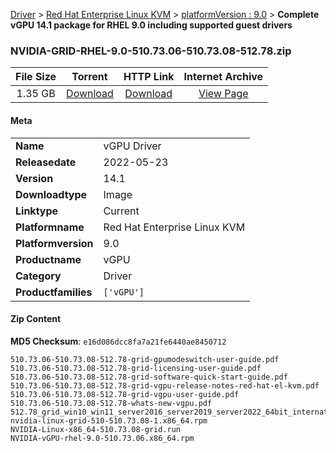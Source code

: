 
[Driver](/README.md)  >  [Red Hat Enterprise Linux KVM](/index/Driver/Red_Hat_Enterprise_Linux_KVM.md)  >  [platformVersion : 9.0](/index/Driver/Red_Hat_Enterprise_Linux_KVM/9.0.md)  >  **Complete vGPU 14.1 package for RHEL 9.0 including supported guest drivers**


### NVIDIA-GRID-RHEL-9.0-510.73.06-510.73.08-512.78.zip

| **File Size** | **Torrent**  | **HTTP Link** | **Internet Archive** |
|:-------------:|:------------:|:-------------:|:--------------------:|
| 1.35 GB |  [Download](https://archive.org/download/nvgpu_NVIDIA-GRID-RHEL-9.0-510.73.06-510.73.08-512.78.zip/nvgpu_NVIDIA-GRID-RHEL-9.0-510.73.06-510.73.08-512.78.zip_archive.torrent)       | [Download](https://archive.org/compress/nvgpu_NVIDIA-GRID-RHEL-9.0-510.73.06-510.73.08-512.78.zip) | [View Page](https://archive.org/details/nvgpu_NVIDIA-GRID-RHEL-9.0-510.73.06-510.73.08-512.78.zip)       |

#### Meta

<table>
<tr><td><strong>Name</strong></td><td>vGPU Driver</td></tr>
<tr><td><strong>Releasedate</strong></td><td>2022-05-23</td></tr>
<tr><td><strong>Version</strong></td><td>14.1</td></tr>
<tr><td><strong>Downloadtype</strong></td><td>Image</td></tr>
<tr><td><strong>Linktype</strong></td><td>Current</td></tr>
<tr><td><strong>Platformname</strong></td><td>Red Hat Enterprise Linux KVM</td></tr>
<tr><td><strong>Platformversion</strong></td><td>9.0</td></tr>
<tr><td><strong>Productname</strong></td><td>vGPU</td></tr>
<tr><td><strong>Category</strong></td><td>Driver</td></tr>
<tr><td><strong>Productfamilies</strong></td><td><code>['vGPU']</code></td></tr>
</table>

#### Zip Content

**MD5 Checksum**: `e16d086dcc8fa7a21fe6440ae8450712`

```text
510.73.06-510.73.08-512.78-grid-gpumodeswitch-user-guide.pdf
510.73.06-510.73.08-512.78-grid-licensing-user-guide.pdf
510.73.06-510.73.08-512.78-grid-software-quick-start-guide.pdf
510.73.06-510.73.08-512.78-grid-vgpu-release-notes-red-hat-el-kvm.pdf
510.73.06-510.73.08-512.78-grid-vgpu-user-guide.pdf
510.73.06-510.73.08-512.78-whats-new-vgpu.pdf
512.78_grid_win10_win11_server2016_server2019_server2022_64bit_international.exe
nvidia-linux-grid-510-510.73.08-1.x86_64.rpm
NVIDIA-Linux-x86_64-510.73.08-grid.run
NVIDIA-vGPU-rhel-9.0-510.73.06.x86_64.rpm
```